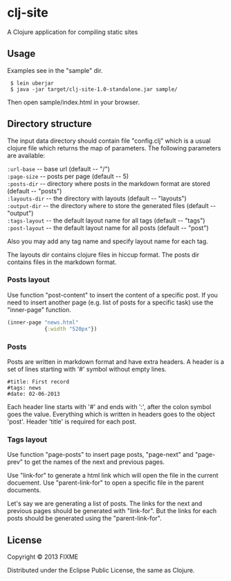 # clj-site

A Clojure application for compiling static sites

## Usage

Examples see in the "sample" dir.

	 $ lein uberjar
	 $ java -jar target/clj-site-1.0-standalone.jar sample/
		 
Then open sample/index.html in your browser.

## Directory structure

The input data directory should contain file "config.clj" which is a usual clojure file which returns the map of parameters. The following parameters are available:

`:url-base` -- base url (default -- "/")  
`:page-size` -- posts per page (default -- 5)  
`:posts-dir` -- directory where posts in the markdown format are stored (default -- "posts")  
`:layouts-dir` -- the directory with layouts (default -- "layouts")  
`:output-dir` --  the directory where to store the generated files (default -- "output")  
`:tags-layout` -- the default layout name for all tags (default -- "tags")  
`:post-layout` -- the default layout name for all posts (default -- "post")  

Also you may add any tag name and specify layout name for each tag.

The layouts dir contains clojure files in hiccup format. The posts dir contains files in the markdown format.

### Posts layout

Use function "post-content" to insert the content of a specific post.
If you need to insert another page (e.g. list of posts for a specific task) use the "inner-page" function.
```clojure
(inner-page "news.html"
            {:width "520px"})
```

### Posts

Posts are written in markdown format and have extra headers. A header is a set of lines starting with '#' symbol without empty lines.

    #title: First record
    #tags: news
    #date: 02-06-2013

Each header line starts with '#' and ends with ':', after the colon symbol goes the value. Everything which is written in headers goes to the object 'post'. Header 'title' is required for each post.

### Tags layout

Use function "page-posts" to insert page posts, "page-next" and "page-prev" to get the names of the next and previous pages.

Use "link-for" to generate a html link which will open the file in the current docuement.
Use "parent-link-for" to open a specific file in the parent documents.

Let's say we are generating a list of posts. The links for the next and previous pages should be generated with "link-for". But the links for each posts should be generated using the "parent-link-for".

## License

Copyright © 2013 FIXME

Distributed under the Eclipse Public License, the same as Clojure.
